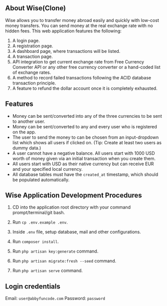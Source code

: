 ## About Wise(Clone)

Wise allows you to transfer money abroad easily and quickly with low-cost money transfers. You can send money at the real exchange rate with no hidden fees. This web application features the  following:

1. A login page.
2. A registration page.
3. A dashboard page, where transactions will be listed.
4. A transaction page. 
5. API integration to get current exchange rate from Free Currency Converter API or any other free currency converter or a hand-coded list of exchange rates. 
6. A method to record failed transactions following the ACID database transaction principle.
7. A feature to refund the dollar account once it is completely exhausted.

## Features
- Money can be sent/converted into any of the three currencies to be sent to another user.
- Money can be sent/converted to any and every user who is registered on the app.
- The user to send the money to can be chosen from an input-dropdown list which shows all users if clicked on. (Tip: Create at least two users as dummy data.)
- A user cannot have a negative balance. All users start with 1000 USD worth of money given via an initial transaction when you create them.
- All users start with USD as their native currency but can receive EUR and your specified local currency.
- All database tables must have the `created_at` timestamp, which should be populated automatically.

## Wise Application Development Procedures

1. CD into the application root directory with your command prompt/terminal/git bash.

2. Run `cp .env.example .env`.

3. Inside `.env` file, setup database, mail and other configurations.

4. Run `composer install`.

5. Run `php artisan key:generate` command.

6. Run `php artisan migrate:fresh --seed` command.

7. Run `php artisan serve` command.

## Login credentials
Email: `user@abbyfuncode.com`
Password: `password`
